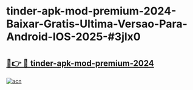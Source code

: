 # tinder-apk-mod-premium-2024-Baixar-Gratis-Ultima-Versao-Para-Android-IOS-2025-#3jlx0

# <h2><a href="https://ainizakaria.my?title=tinder-apk-mod-premium-2024&ref=24M">🔗👉 🔴 tinder-apk-mod-premium-2024</a></h2>

[![acn](https://github.com/user-attachments/assets/0f9c940e-d8b0-45ae-aac7-cd30a18b3e1c)](https://ainizakaria.my?title=tinder-apk-mod-premium-2024&ref=24M)


